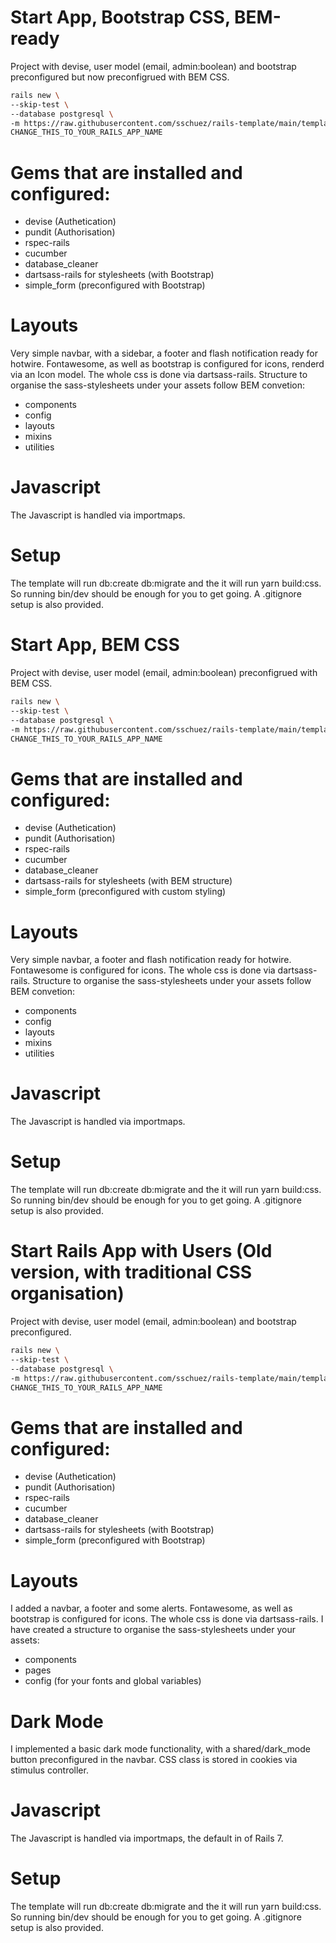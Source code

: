 # Start App, Bootstrap CSS, BEM-ready
Project with devise, user model (email, admin:boolean) and bootstrap preconfigured but now preconfigrued with BEM CSS.
```bash
rails new \
--skip-test \
--database postgresql \
-m https://raw.githubusercontent.com/sschuez/rails-template/main/template_bootstrap.rb \
CHANGE_THIS_TO_YOUR_RAILS_APP_NAME
```

# Gems that are installed and configured:
* devise (Authetication)
* pundit (Authorisation)
* rspec-rails
* cucumber
* database_cleaner
* dartsass-rails for stylesheets (with Bootstrap)
* simple_form (preconfigured with Bootstrap)

# Layouts
Very simple navbar, with a sidebar, a footer and flash notification ready for hotwire. Fontawesome, as well as bootstrap is configured for icons, renderd via an Icon model.
The whole css is done via dartsass-rails. Structure to organise the sass-stylesheets under your assets follow BEM convetion: 
* components
* config
* layouts
* mixins
* utilities

# Javascript
The Javascript is handled via importmaps.

# Setup
The template will run db:create db:migrate and the it will run yarn build:css. So running bin/dev should be enough for you to get going.
A .gitignore setup is also provided.

# Start App, BEM CSS
Project with devise, user model (email, admin:boolean) preconfigrued with BEM CSS.
```bash
rails new \
--skip-test \
--database postgresql \
-m https://raw.githubusercontent.com/sschuez/rails-template/main/template_bem.rb \
CHANGE_THIS_TO_YOUR_RAILS_APP_NAME
```

# Gems that are installed and configured:
* devise (Authetication)
* pundit (Authorisation)
* rspec-rails
* cucumber
* database_cleaner
* dartsass-rails for stylesheets (with BEM structure)
* simple_form (preconfigured with custom styling)

# Layouts
Very simple navbar, a footer and flash notification ready for hotwire. Fontawesome is configured for icons.
The whole css is done via dartsass-rails. Structure to organise the sass-stylesheets under your assets follow BEM convetion: 
* components
* config
* layouts
* mixins
* utilities

# Javascript
The Javascript is handled via importmaps.

# Setup
The template will run db:create db:migrate and the it will run yarn build:css. So running bin/dev should be enough for you to get going.
A .gitignore setup is also provided.


# Start Rails App with Users (Old version, with traditional CSS organisation)
Project with devise, user model (email, admin:boolean) and bootstrap preconfigured.
```bash
rails new \
--skip-test \
--database postgresql \
-m https://raw.githubusercontent.com/sschuez/rails-template/main/template.rb \
CHANGE_THIS_TO_YOUR_RAILS_APP_NAME
```

# Gems that are installed and configured:
* devise (Authetication)
* pundit (Authorisation)
* rspec-rails
* cucumber
* database_cleaner
* dartsass-rails for stylesheets (with Bootstrap)
* simple_form (preconfigured with Bootstrap)

# Layouts
I added a navbar, a footer and some alerts. Fontawesome, as well as bootstrap is configured for icons.
The whole css is done via dartsass-rails. I have created a structure to organise the sass-stylesheets under your assets: 
* components 
* pages
* config (for your fonts and global variables)

# Dark Mode
I implemented a basic dark mode functionality, with a shared/dark_mode button preconfigured in the navbar. CSS class is stored in cookies via stimulus controller.

# Javascript
The Javascript is handled via importmaps, the default in of Rails 7.

# Setup
The template will run db:create db:migrate and the it will run yarn build:css. So running bin/dev should be enough for you to get going.
A .gitignore setup is also provided.
